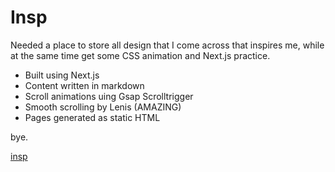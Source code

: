 # Insp

Needed a place to store all design that I come across that inspires me, while at the same time get some CSS animation and Next.js practice.

- Built using Next.js
- Content written in markdown
- Scroll animations uing Gsap Scrolltrigger
- Smooth scrolling by Lenis (AMAZING)
- Pages generated as static HTML

bye.

[insp](https://insp.pages.dev)
